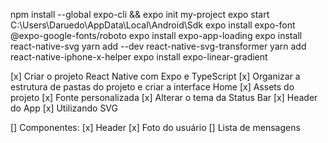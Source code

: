 npm install --global expo-cli && expo init my-project
expo start
C:\Users\Daruedo\AppData\Local\Android\Sdk
expo install expo-font @expo-google-fonts/roboto
expo install expo-app-loading
expo install react-native-svg
yarn add --dev react-native-svg-transformer
yarn add react-native-iphone-x-helper
expo install expo-linear-gradient

[x] Criar o projeto React Native com Expo e TypeScript
[x] Organizar a estrutura de pastas do projeto e criar a interface Home
[x] Assets do projeto
[x] Fonte personalizada
[x] Alterar o tema da Status Bar
[x] Header do App
[x] Utilizando SVG

[] Componentes:
[x] Header
[x] Foto do usuário
[] Lista de mensagens